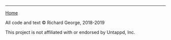 -----------
[Home](./)

All code and text © Richard George, 2018-2019
 
This project is not affiliated with or endorsed by Untappd, Inc.